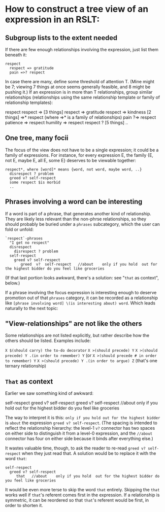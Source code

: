 # How to construct a tree view of an expression in an RSLT:


## Subgroup lists to the extent needed

If there are few enough relationships involving the expression, just list them beneath it:

```
respect
  respect => gratitude
  pain =>? respect
```

In case there are many, define some threshold of attention T. (Mine might be 7; viewing 7 things at once seems generally feasible, and 8 might be pushing it.) If an expression is in more than T relationships, group similar relationships (relationships using the same relationship template or family of relationship templates):

respect
  respect => [3 things]
    respect => gratitude
    respect => kindness
  [2 things] =>* respect (where =>* is a family of relationships)
    pain ?=> respect
    patience => respect
    humility => respect
  respect ? [5 things]
    ..


## One tree, many focii

The focus of the view does not have to be a single expression; it could be a family of expressions. For instance, for every expression E, the family {E, not E, maybe E, all E, some E} deserves to be viewable together:

```
respect*, where [word]* means {word, not word, maybe word, ..}
  disrespect ? problem
  greed v? self-respect
  some respect $is morbid
  ..
```


## Phrases involving a word can be interesting

If a word is part of a phrase, that generates another kind of relationship. They are likely less relevant than the non-phrse relationships, so they should probably be buried under a `phrases` subcategory, which the user can fold or unfold:

```
`respect`-phrases 
  "I get no respect"
  disrespect
    disrespect ? problem
  self-respect
    greed v? self-respect
       greed  v?  self-respect   //about    only if you hold  out for the highest bidder do you feel like groceries
```

(If that last portion looks awkward, there's a solution: see "`that` as context", below.)

If a phrase involving the focus expression is interesting enough to deserve promotion out of that `phrases` category, it can be recorded as a relationship like `[phrase involving word] \(is interesting about) word`. Which leads naturally to the next topic:


## "View-relationships" are not like the others

Some relationships are not listed explicitly, but rather describe how the others should be listed. Examples include:

`X $(should carry) the to-do decorator`
`X >(should precede) Y`
`X >(should precede) Y .(in order to remember) Y`
  (or `X >(should precede # in order to remember) Y`
`X >(should precede) Y .(in order to argue) Z` (that's one ternary relationship)


## `That` as context

Earlier we saw something kind of awkward:

self-respect
  greed v? self-respect
     greed  v?  self-respect   //about    only if you hold  out for the highest bidder do you feel like groceries

The way to interpret it is this: `only if you hold out for the highest bidder` is `about` the expression `greed v? self-respect`. (The spacing is intended to reflect the relationship hierarchy: the level-1 `v?` connector has two spaces on either side to distinguish it from a level-0 expression, and the `//about` connector has four on either side because it binds after everything else.)

It wastes valuable time, though, to ask the reader to re-read `greed v? self-respect` when they just read that. A solution would be to replace it with the word `that`:

```
self-respect
  greed v? self-respect
     that   //about    only if you hold  out for the highest bidder do you feel like groceries
```

It would be even more terse to skip the word `that` entirely. Skipping the `that` works well if `that`'s referent comes first in the expression. If a relationship is symmetric, it can be reordered so that `that`'s referent would be first, in order to shorten it.
